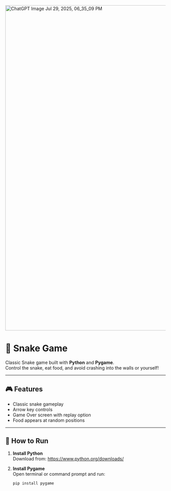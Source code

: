
<img width="1024" height="1024" alt="ChatGPT Image Jul 29, 2025, 06_35_09 PM" src="https://github.com/user-attachments/assets/8f940ee4-f99a-4cbd-bad7-edb17d5c8e76" />

# 🐍 Snake Game
Classic Snake game built with **Python** and **Pygame**.  
Control the snake, eat food, and avoid crashing into the walls or yourself!

---

## 🎮 Features

- Classic snake gameplay
- Arrow key controls
- Game Over screen with replay option
- Food appears at random positions

---

## 🚀 How to Run

1. **Install Python**  
   Download from: https://www.python.org/downloads/

2. **Install Pygame**  
   Open terminal or command prompt and run:
   ```bash
   pip install pygame
